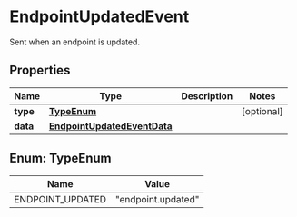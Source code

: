

# EndpointUpdatedEvent

Sent when an endpoint is updated.

## Properties

| Name | Type | Description | Notes |
|------------ | ------------- | ------------- | -------------|
|**type** | [**TypeEnum**](#TypeEnum) |  |  [optional] |
|**data** | [**EndpointUpdatedEventData**](EndpointUpdatedEventData.md) |  |  |



## Enum: TypeEnum

| Name | Value |
|---- | -----|
| ENDPOINT_UPDATED | &quot;endpoint.updated&quot; |



